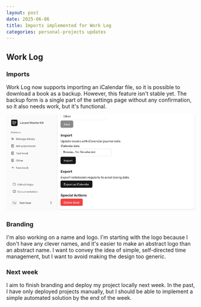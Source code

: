 ```yaml
---
layout: post
date: 2025-06-06
title: Imports implemented for Work Log
categories: personal-projects updates
---
```


## Work Log

### Imports

Work Log now supports importing an iCalendar file, so it is possible to download
a book as a backup. However, this feature isn't stable yet. The backup form is a
single part of the settings page without any confirmation, so it also needs
work, but it's functional.

![A form to import a book](/assets/img/2025-06-06-import-form.png)

### Branding

I'm also working on a name and logo. I'm starting with the logo because I don't
have any clever names, and it's easier to make an abstract logo than an abstract
name. I want to convey the idea of simple, self-directed time management, but I
want to avoid making the design too generic.

### Next week

I aim to finish branding and deploy my project locally next week. In the past, I
have only deployed projects manually, but I should be able to implement a simple
automated solution by the end of the week.

